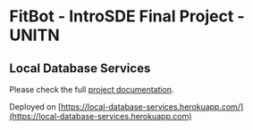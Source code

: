 # FitBot - IntroSDE Final Project - UNITN

## Local Database Services

Please check the full [project documentation](https://github.com/trento-introsde-final/documentation).

Deployed on  [https://local-database-services.herokuapp.com/](https://local-database-services.herokuapp.com)
